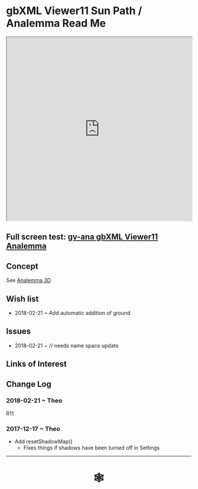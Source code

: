 <span style=display:none; >[You are now in a GitHub source code view - click this link to view Read Me file as a web page](http://www.ladybug.tools/spider/index.html#gbxml-viewer/r11/gv-ana/README.md "View file as a web page." ) </span>

# gbXML Viewer11 Sun Path / Analemma Read Me


<iframe class=iframeReadMe src=http://www.ladybug.tools/spider/gbxml-viewer/r11/gv-ana/gv-ana.html width=100% height=500px >Iframes are not displayed on github.com</iframe>


## Full screen test: [gv-ana gbXML Viewer11 Analemma]( http://www.ladybug.tools/spider/gbxml-viewer/r11/gv-ana/gv-ana.html )




## Concept

See [Analemma 3D]( http://www.ladybug.tools/spider/index.html#analemma3d/README.md )


## Wish list

* 2018-02-21 ~ Add automatic addition of ground

## Issues

* 2018-02-21 ~ // needs name space update


## Links of Interest



## Change Log


### 2018-02-21 ~ Theo

R11

### 2017-12-17 ~ Theo

* Add resetShadowMap()
	* Fixes things if shadows have been turned off in Settings


***


# <center title="hello!" ><a href=javascript:window.scrollTo(0,0); style=text-decoration:none; > &#x1f578; </a></center>



